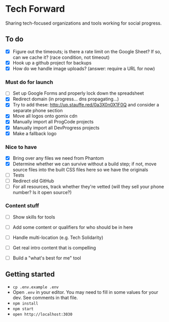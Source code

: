 # Tech Forward
Sharing tech-focused organizations and tools working for social progress.

## To do
- [x] Figure out the timeouts; is there a rate limit on the Google Sheet? If so, can we cache it? (race condition, not timeout)
- [x] Hook up a github project for backups
- [x] How do we handle image uploads? (answer: require a URL for now)

### Must do for launch
- [ ] Set up Google Forms and properly lock down the spreadsheet
- [x] Redirect domain (in progress... dns propagating...)
- [x] Try to add these: http://up.stauffe.red/0a3X0n0X1F0Q and consider a separate phone section
- [x] Move all logos onto gomix cdn
- [x] Manually import all ProgCode projects
- [x] Manually import all DevProgress projects
- [x] Make a fallback logo

### Nice to have
- [x] Bring over any files we need from Phantom
- [x] Determine whether we can survive without a build step; if not, move source files into the built CSS files here so we have the originals
- [ ] Tests
- [ ] Redirect old GitHub
- [ ] For all resources, track whether they're vetted (will they sell your phone number? Is it open source?)

### Content stuff
* [ ] Show skills for tools
* [ ] Add some content or qualifiers for who should be in here
* [ ] Handle multi-location (e.g. Tech Solidarity)
* [ ] Get real intro content that is compelling
* [ ] Build a "what's best for me" tool



## Getting started
- `cp .env.example .env`
- Open `.env` in your editor. You may need to fill in some values for your dev. See comments in that file.
- `npm install`
- `npm start`
- `open http://localhost:3030`